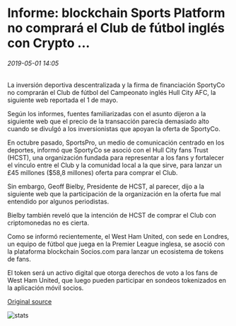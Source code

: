 # Informe: blockchain Sports Platform no comprará el Club de fútbol inglés con Crypto ...

###### 2019-05-01 14:05

La inversión deportiva descentralizada y la firma de financiación SportyCo no comprarán el Club de fútbol del Campeonato inglés Hull City AFC, la siguiente web reportada el 1 de mayo.

Según los informes, fuentes familiarizadas con el asunto dijeron a la siguiente web que el precio de la transacción parecía demasiado alto cuando se divulgó a los inversionistas que apoyan la oferta de SportyCo.

En octubre pasado, SportsPro, un medio de comunicación centrado en los deportes, informó que SportyCo se asoció con el Hull City fans Trust (HCST), una organización fundada para representar a los fans y fortalecer el vínculo entre el Club y la comunidad local a la que sirve, para lanzar un £45 millones ($58,8 millones) oferta para comprar el Club.

Sin embargo, Geoff Bielby, Presidente de HCST, al parecer, dijo a la siguiente web que la participación de la organización en la oferta fue mal entendido por algunos periodistas.

Bielby también reveló que la intención de HCST de comprar el Club con criptomonedas no es cierta.

Como se informó recientemente, el West Ham United, con sede en Londres, un equipo de fútbol que juega en la Premier League inglesa, se asoció con la plataforma blockchain Socios.com para lanzar un ecosistema de tokens de fans.

El token será un activo digital que otorga derechos de voto a los fans de West Ham United, que luego pueden participar en sondeos tokenizados en la aplicación móvil socios.

[Original source](https://cointelegraph.com/news/report-blockchain-sports-platform-will-not-buy-english-football-club-with-crypto)

![stats](https://c.statcounter.com/11760860/0/a89fa40b/1/ "stats")